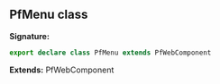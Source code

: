 ## PfMenu class

**Signature:**

```typescript
export declare class PfMenu extends PfWebComponent 
```
**Extends:** PfWebComponent

